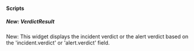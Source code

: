 
#### Scripts

##### New: VerdictResult

New: This widget displays the incident verdict or the alert verdict based on the 'incident.verdict' or 'alert.verdict' field.
